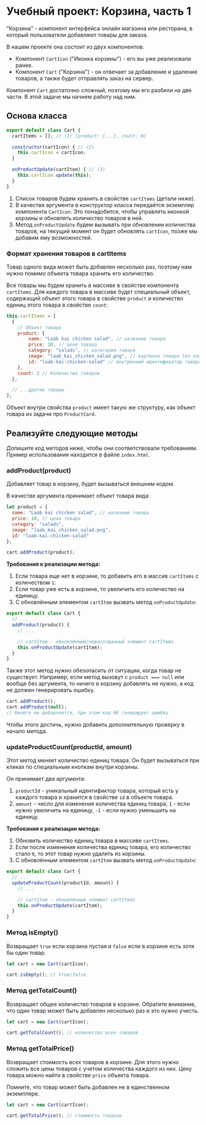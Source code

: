 # Учебный проект: Корзина, часть 1

"Корзина" - компонент интерфейса онлайн магазина или ресторана, в который пользователи добавляют товары для заказа.

В нашем проекте она состоит из двух компонентов:

- Компонент `CartIcon` ("Иконка корзины") - его вы уже реализовали ранее. 
- Компонент `Cart` ("Корзина") - он отвечает за добавление и удаление товаров, а также будет отправлять заказ на сервер.
 
Компонент `Cart` достаточно сложный, поэтому мы его разбили на две части. В этой задаче мы начнем работу над ним. 

## Основа класса

```js
export default class Cart {
  cartItems = []; // (1) [product: {...}, count: N]

  constructor(cartIcon) { // (2)
    this.cartIcon = cartIcon;
  }

  onProductUpdate(cartItem) { // (3)
    this.cartIcon.update(this);
  }
}
```

1. Список товаров будем хранить в свойстве `cartItems` (детали ниже).
2. В качестве аргумента в конструктор класса передаётся экземпляр компонента `CartIcon`. Это понадобится, чтобы управлять иконкой корзины и обновлять количество товаров в ней.
3. Метод `onProductUpdate` будем вызывать при обновлении количества товаров, на текущий момент он будет обновлять `cartIcon`, позже мы добавим ему возможностей.

### Формат хранения товаров в cartItems

Товар одного вида может быть добавлен несколько раз, поэтому нам нужно помимо объекта товара хранить его количество. 

Все товары мы будем хранить в массиве в свойстве компонента `cartItems`. Для каждого товара в массиве будет специальный объект, содержащий объект этого товара в свойстве `product` и количество единиц этого товара в свойстве `count`:

```js
this.cartItems = [
  {
    // Объект товара
    product: {
        name: "Laab kai chicken salad", // название товара
        price: 10, // цена товара
        category: "salads", // категория товара
        image: "laab_kai_chicken_salad.png", // картинка товара (из папки assets)
        id: "laab-kai-chicken-salad" // внутренний идентификатор товара
    },
    count: 2 // Количество товаров
  },

  // ...другие товары
];
```

Объект внутри свойства `product` имеет такую же структуру, как объект товара из задачи про `ProductCard`.

## Реализуйте следующие методы

Допишите код методов ниже, чтобы они соответствовали требованиям. Пример использования находится в файле `index.html`.

### addProduct(product)

Добавляет товар в корзину, будет вызываться внешним кодом. 

В качестве аргумента принимает объект товара вида:

```js
let product = {
  name: "Laab kai chicken salad", // название товара
  price: 10, // цена товара
  category: "salads",
  image: "laab_kai_chicken_salad.png",
  id: "laab-kai-chicken-salad"
};

cart.addProduct(product);
```

**Требования к реализации метода:**

1. Если товара еще нет в корзине, то добавить его в массив `cartItems` с количеством `1`:
2. Если товар уже есть в корзине, то увеличить его количество на единицу.
3. С обновлённым элементом `cartItem` вызвать метод `onProductUpdate`:

```js
export default class Cart {
  // ...
  addProduct(product) {
    // ...

    // cartItem - обновлённый/новосозданный элемент cartItems
    this.onProductUpdate(cartItem);
  }
}
```

Также этот метод нужно обезопасить от ситуации, когда товар не существует. Например, если метод вызовут с `product === null` или вообще без аргумента, то ничего в корзину добавлять не нужно, а код не должен генерировать ошибку.

```js
cart.addProduct();
cart.addProduct(null); 
// Ничего не добавляется, при этом код НЕ генерирует ошибку
```

Чтобы этого достичь, нужно добавить дополнительную проверку в начало метода.

### updateProductCount(productId, amount)

Этот метод меняет количество единиц товара. Он будет вызываться при кликах по специальным кнопкам внутри корзины.

Он принимает два аргумента:

1. `productId` -  уникальный идентификтор товара, который есть у каждого товара и хранится в свойстве `id` в объекте товара.
2. `amount` - число для изменения количества единиц товара, `1` - если нужно увеличить на единицу, `-1` - если нужно уменьшить на единицу.

**Требования к реализации метода:**

1. Обновить количество единиц товара в массиве `cartItems`.
2. Если после изменения количества единиц товара, его количество стало `0`, то этот товар нужно удалить из корзины.
3. С обновлённым элементом `cartItem` вызвать метод `onProductUpdate`:

```js
export default class Cart {
  // ...
  updateProductCount(productId, amount) {
    // ...

    // cartItem - обновлённый элемент cartItems
    this.onProductUpdate(cartItem);
  }
}
```

### Метод isEmpty()

Возвращает `true` если корзина пустая и `false` если в корзине есть хотя бы один товар. 
 
```js
let cart = new Cart(cartIcon);

cart.isEmpty(); // true/false
```

### Метод getTotalCount()

Возвращает общее количество товаров в корзине. Обратите внимание, что один товар может быть добавлен несколько раз и это нужно учесть.

```js
let cart = new Cart(cartIcon);

cart.getTotalCount(); // количество всех товаров
```

### Метод getTotalPrice()

Возвращает стоимость всех товаров в корзине. Для этого нужно сложить все цены товаров с учетом количества каждого из них. Цену товара можно найти в свойстве `price` объекта товара. 

Помните, что товар может быть добавлен не в единственном экземпляре.

```js
let cart = new Cart(cartIcon);

cart.getTotalPrice(); // стоимость товаров
```
